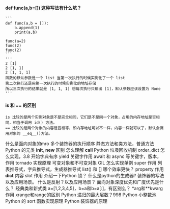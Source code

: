 #### def func(a,b=[]) 这种写法有什么坑？

    ```
    def func(a,b = []):
        b.append(1)
        print(a,b)

    func(a=2)
    func(2)
    func(2)
    ```
    '''
    2 [1]
    2 [1, 1]
    2 [1, 1, 1]
    函数的默认参数是一个 list 当第一次执行的时候实例化了一个 list
    第二次执行还是用第一次执行的时候实例化的地址存储
    所以三次执行的结果就是 [1, 1, 1] 想每次执行只输出 [1]，默认参数应该设置为 None
    '''

#### is 和 == 的区别

    is 比较的是两个实例对象是不是完全相同，它们是不是同一个对象，占用的内存地址是否相同，相当于调用 id() 方法。
    == 比较的是两个对象的内容是否相等，即内存地址可以不一样，内容一样就可以了，默认会调用对象的 __eq__()方法。





什么是面向对象的mro
多个装饰器的执行顺序
静态方法和类方法，普通方法
Python 的元类
__init__, __new__ 区别
怎么理解 __call__
Python 垃圾回收机制
order_dict 怎么实现，3.8 开始字典有序
yield 关键字作用
await 和 async 等关键字，版本，作用
tornado 实现原理
可变对象和不可变对象
GIL
怎么实现单例
super 作用
列表推导式，字典推导式，生成器推导式
list() 和 [] 哪个效率更快？
property 作用
__dict__ 内容
slot 作用
介绍一下Python 锁？
什么是python的生成器?
装饰器的写法以及应用场景。
什么是反射？以及应用场景？
面向对象深度优先和广度优先是什么？
经典类和新式类
a=[1,2,3,4,5]，b=a和b=a[:]，有区别么？
 *arg和**kwarg作用
xrange和range的区别
Python 递归的最大层数？998
Python 小整数池
Python 的 sort 函数实现原理
Python 装饰器的原理




















